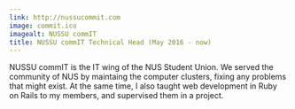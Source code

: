 ```yaml
---
link: http://nussucommit.com
image: commit.ico
imagealt: NUSSU commIT
title: NUSSU commIT Technical Head (May 2016 - now)
---
```

NUSSU commIT is the IT wing of the NUS Student Union. We served the community of NUS by maintaing the computer clusters, fixing any problems that might exist. At the same time, I also taught web development in Ruby on Rails to my members, and supervised them in a project.
